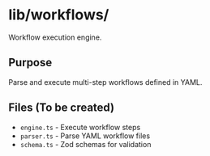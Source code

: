 # lib/workflows/

Workflow execution engine.

## Purpose
Parse and execute multi-step workflows defined in YAML.

## Files (To be created)
- `engine.ts` - Execute workflow steps
- `parser.ts` - Parse YAML workflow files
- `schema.ts` - Zod schemas for validation
